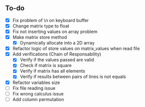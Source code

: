 <h2>To-do</h2>

- [x] Fix problem of \n on keyboard buffer
- [x] Change matrix type to float
- [X] Fix not inserting values on array problem
- [x] Make matrix store method
  - [x] Dynamically allocate into a 2D array
- [x] Refactor logic of store values on matrix_values when read file
- [x] Add verifications (Chain of Responsability)
  - [x] Verify if the values passed are valid
  - [x] Check if matrix is square
  - [x] Verify if matrix has all elements
  - [x] Verify if results between pairs of lines is not equals
- [X] Refactor variables size
- [ ] Fix file reading issue
- [ ] Fix wrong calculus issue
- [ ] Add column permutation
